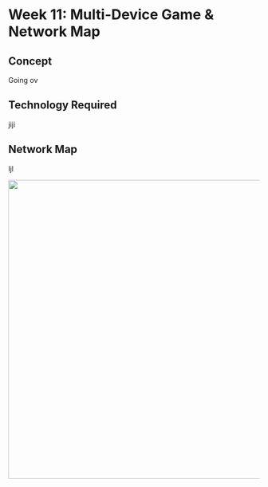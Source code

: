 # Week 11: Multi-Device Game & Network Map

## Concept
Going ov

## Technology Required
jiji

## Network Map
ljl

<p align="center">
  <img width="600" src="">
</p>
